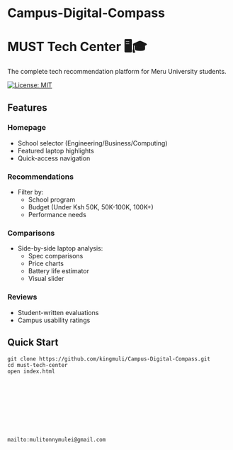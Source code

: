 # Campus-Digital-Compass
# MUST Tech Center 🖥️🎓

The complete tech recommendation platform for Meru University students.

[![License: MIT](https://img.shields.io/badge/License-MIT-yellow.svg)](LICENSE)

## Features

### Homepage
- School selector (Engineering/Business/Computing)
- Featured laptop highlights
- Quick-access navigation

### Recommendations
- Filter by:
  - School program
  - Budget (Under Ksh 50K, 50K-100K, 100K+)
  - Performance needs

### Comparisons
- Side-by-side laptop analysis:
  - Spec comparisons
  - Price charts
  - Battery life estimator
  - Visual slider

### Reviews
- Student-written evaluations
- Campus usability ratings

## Quick Start

```bash[
git clone https://github.com/kingmuli/Campus-Digital-Compass.git
cd must-tech-center
open index.html










mailto:mulitonnymulei@gmail.com
